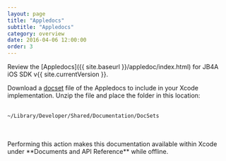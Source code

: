 ```yaml
---
layout: page
title: "Appledocs"
subtitle: "Appledocs"
category: overview
date: 2016-04-06 12:00:00
order: 3
---
```

Review the [Appledocs]({{ site.baseurl }}/appledoc/index.html) for JB4A iOS SDK v{{ site.currentVersion }}.

Download a <a href="https://github.com/salesforce-marketingcloud/JB4A-SDK-iOS/tree/master/docset">docset</a> file of the Appledocs to include in your Xcode implementation. Unzip the file and place the folder in this location:
<br />
<br />
```
~/Library/Developer/Shared/Documentation/DocSets
```
<br />
<br />
Performing this action makes this documentation available within Xcode under **Documents and API Reference** while offline.